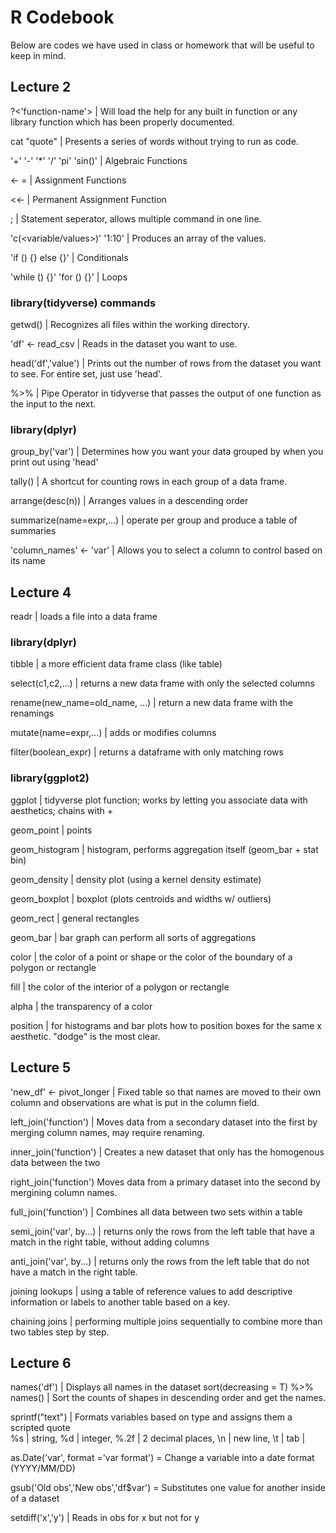 # R Codebook
Below are codes we have used in class or homework that will be useful to keep in mind.  

## Lecture 2

?<'function-name'> | Will load the help for any built in function or any library function which has been properly documented. 

cat "quote" | Presents a series of words without trying to run as code.

'+' '-' '*' '/' 'pi' 'sin()' | Algebraic Functions

<- = | Assignment Functions

<<- | Permanent Assignment Function

; | Statement seperator, allows multiple command in one line.

'c(<variable/values>)' '1:10' | Produces an array of the values.

'if () {} else {}' | Conditionals

'while () {}' 'for () {}' | Loops

### library(tidyverse) commands

getwd() | Recognizes all files within the working directory.

'df' <- read_csv | Reads in the dataset you want to use.

head('df','value') | Prints out the number of rows from the dataset you want to see. For entire set, just use 'head'.

%>% | Pipe Operator in tidyverse that passes the output of one function as the input to the next.

### library(dplyr)

group_by('var') | Determines how you want your data grouped by when you print out using 'head'

tally() | A shortcut for counting rows in each group of a data frame.

arrange(desc(n)) | Arranges values in a descending order

summarize(name=expr,...) | operate per group and produce a table of summaries

'column_names' <- 'var' | Allows you to select a column to control based on its name  

## Lecture 4

readr | loads a file into a data frame

### library(dplyr)

tibble | a more efficient data frame class (like table)

select(c1,c2,...) | returns a new data frame with only the selected columns

rename(new_name=old_name, ...) | return a new data frame with the renamings

mutate(name=expr,...) | adds or modifies columns

filter(boolean_expr) | returns a dataframe with only matching rows

### library(ggplot2)

ggplot | tidyverse plot function; works by letting you associate data with aesthetics; chains with +

geom_point | points

geom_histogram | histogram, performs aggregation itself (geom_bar + stat bin)

geom_density | density plot (using a kernel density estimate)

geom_boxplot | boxplot (plots centroids and widths w/ outliers)

geom_rect | general rectangles

geom_bar | bar graph can perform all sorts of aggregations

color | the color of a point or shape or the color of the boundary of a polygon or rectangle

fill | the color of the interior of a polygon or rectangle

alpha | the transparency of a color

position | for histograms and bar plots how to position boxes for the same x aesthetic. "dodge" is the most clear.

## Lecture 5

'new_df' <- pivot_longer | Fixed table so that names are moved to their own column and observations are what is put in the column field.

left_join('function') | Moves data from a secondary dataset into the first by merging column names, may require renaming.

inner_join('function') | Creates a new dataset that only has the homogenous data between the two

right_join('function') Moves data from a primary dataset into the second by mergining column names.

full_join('function') | Combines all data between two sets within a table

semi_join('var', by...) | returns only the rows from the left table that have a match in the right table, without adding columns

anti_join('var', by...) | returns only the rows from the left table that do not have a match in the right table.

joining lookups | using a table of reference values to add descriptive information or labels to another table based on a key.

chaining joins | performing multiple joins sequentially to combine more than two tables step by step.

## Lecture 6

names('df') | Displays all names in the dataset
  sort(decreasing = T) %>% names() | Sort the counts of shapes in descending order and get the names.

sprintf("text") | Formats variables based on type and assigns them a scripted quote  
  %s | string, %d | integer, %.2f | 2 decimal places, \n | new line, \t | tab |

as.Date('var', format ='var format') = Change a variable into a date format (YYYY/MM/DD)

gsub('Old obs','New obs','df$var') = Substitutes one value for another inside of a dataset

setdiff('x','y') | Reads in obs for x but not for y
